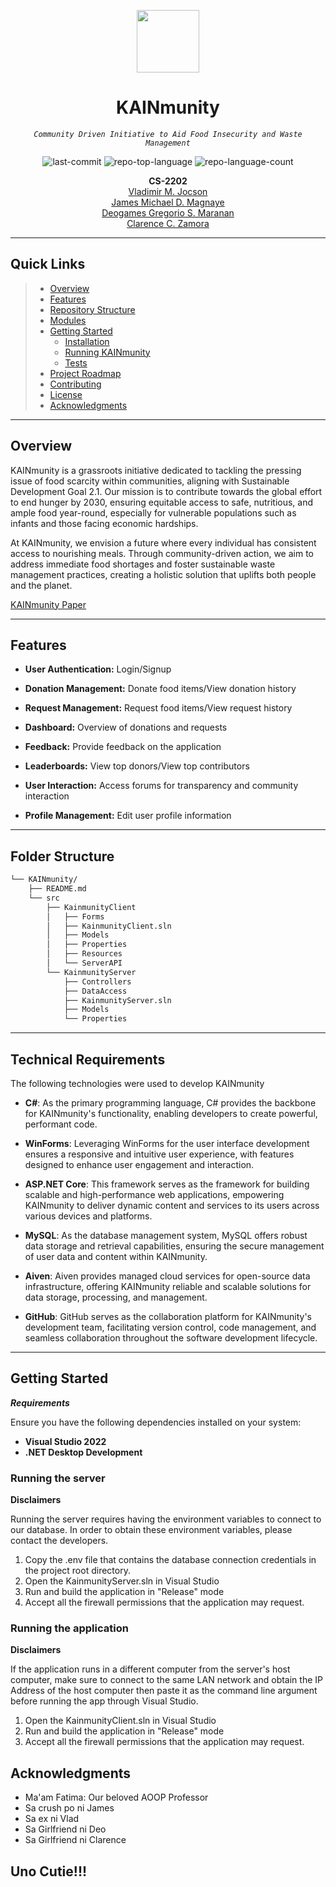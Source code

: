 <p align="center">
  <img src="https://cdn-icons-png.flaticon.com/512/6295/6295417.png" width="100" />
</p>
<p align="center">
    <h1 align="center">KAINmunity</h1>
</p>
<p align="center">
    <em><code>Community Driven Initiative to Aid Food Insecurity and Waste Management</code></em>
</p>
<p align="center">
	<img src="https://img.shields.io/github/last-commit/baddddddddd/KAINmunity?style=flat&logo=git&logoColor=white&color=0080ff" alt="last-commit">
	<img src="https://img.shields.io/github/languages/top/baddddddddd/KAINmunity?style=flat&color=0080ff" alt="repo-top-language">
	<img src="https://img.shields.io/github/languages/count/baddddddddd/KAINmunity?style=flat&color=0080ff" alt="repo-language-count">
</p>
<p align="center">
	<b>CS-2202</b><br>
	<a href="https://github.com/baddddddddd">Vladimir M. Jocson</a><br>
	<a href="https://github.com/ratatatatcode">James Michael D. Magnaye</a><br>
	<a href="https://github.com/DeogenesMaranan">Deogames Gregorio S. Maranan</a><br>
	<a href="https://github.com/DonClarko">Clarence C. Zamora</a><br>
</p>
<hr>

##  Quick Links

> - [ Overview](#-overview)
> - [ Features](#-features)
> - [ Repository Structure](#-repository-structure)
> - [ Modules](#-modules)
> - [ Getting Started](#-getting-started)
>   - [ Installation](#-installation)
>   - [ Running KAINmunity](#-running-KAINmunity)
>   - [ Tests](#-tests)
> - [ Project Roadmap](#-project-roadmap)
> - [ Contributing](#-contributing)
> - [ License](#-license)
> - [ Acknowledgments](#-acknowledgments)

---

##  Overview

KAINmunity is a grassroots initiative dedicated to tackling the pressing issue of food scarcity within communities, aligning with Sustainable Development Goal 2.1. Our mission is to contribute towards the global effort to end hunger by 2030, ensuring equitable access to safe, nutritious, and ample food year-round, especially for vulnerable populations such as infants and those facing economic hardships.

At KAINmunity, we envision a future where every individual has consistent access to nourishing meals. Through community-driven action, we aim to address immediate food shortages and foster sustainable waste management practices, creating a holistic solution that uplifts both people and the planet.

<a href="https://docs.google.com/document/d/1VtrOqc4V38Y6yfGSq5DNijLHJk6MDnuU-LjbC3pNi-4/edit?usp=sharing">KAINmunity Paper</a>

---

##  Features

- **User Authentication:** Login/Signup

- **Donation Management:** Donate food items/View donation history

- **Request Management:** Request food items/View request history

- **Dashboard:** Overview of donations and requests

- **Feedback:** Provide feedback on the application

- **Leaderboards:** View top donors/View top contributors

- **User Interaction:** Access forums for transparency and community interaction

- **Profile Management:** Edit user profile information

---

##  Folder Structure

```sh
└── KAINmunity/
    ├── README.md
    └── src
        ├── KainmunityClient
        │   ├── Forms
        │   ├── KainmunityClient.sln
        │   ├── Models
        │   ├── Properties
        │   ├── Resources
        │   └── ServerAPI
        └── KainmunityServer
            ├── Controllers
            ├── DataAccess
            ├── KainmunityServer.sln
            ├── Models
            └── Properties
```

---

## Technical Requirements

The following technologies were used to develop KAINmunity

* **C#**: As the primary programming language, C# provides the backbone for KAINmunity's functionality, enabling developers to create powerful, performant code.
  
* **WinForms**: Leveraging WinForms for the user interface development ensures a responsive and intuitive user experience, with features designed to enhance user engagement and interaction.
  
* **ASP.NET Core**: This framework serves as the framework for building scalable and high-performance web applications, empowering KAINmunity to deliver dynamic content and services to its users across various devices and platforms.
  
* **MySQL**: As the database management system, MySQL offers robust data storage and retrieval capabilities, ensuring the secure management of user data and content within KAINmunity.
  
* **Aiven**: Aiven provides managed cloud services for open-source data infrastructure, offering KAINmunity reliable and scalable solutions for data storage, processing, and management.
  
* **GitHub**: GitHub serves as the collaboration platform for KAINmunity's development team, facilitating version control, code management, and seamless collaboration throughout the software development lifecycle.

---

##  Getting Started

***Requirements***

Ensure you have the following dependencies installed on your system:

* **Visual Studio 2022**
* **.NET Desktop Development**

###  Running the server

**Disclaimers**

Running the server requires having the environment variables to connect to our database. In order to obtain these environment variables, please contact the developers.

1. Copy the .env file that contains the database connection credentials in the project root directory.
2. Open the KainmunityServer.sln in Visual Studio
3. Run and build the application in "Release" mode
4. Accept all the firewall permissions that the application may request.

### Running the application

**Disclaimers**

If the application runs in a different computer from the server's host computer, make sure to connect to the same LAN network and obtain the IP Address of the host computer then paste it as the command line argument before running the app through Visual Studio.

1. Open the KainmunityClient.sln in Visual Studio
2. Run and build the application in "Release" mode
3. Accept all the firewall permissions that the application may request.

##  Acknowledgments

- Ma'am Fatima: Our beloved AOOP Professor
- Sa crush po ni James
- Sa ex ni Vlad
- Sa Girlfriend ni Deo
- Sa Girlfriend ni Clarence

Uno Cutie!!!
---
